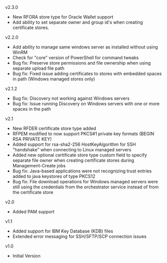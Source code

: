 v2.3.0
- New RFORA store type for Oracle Wallet support
- Add ability to set separate owner and group id's when creating certificate stores.

v2.2.0
- Add ability to manage same windows server as installed without using WinRM
- Check for "core" version of PowerShell for command tweaks
- Bug fix: Preserve store permissions and file ownership when using separate upload file path
- Bug fix: Fixed issue adding certificates to stores with embedded spaces in path (Windows managed stores only)

v2.1.2
- Bug fix: Discovery not working against Windows servers
- Bug fix: Issue running Discovery on Windows servers with one or more spaces in the path

v2.1
- New RFDER certificate store type added
- RFPEM modified to now support PKCS#1 private key formats (BEGIN RSA PRIVATE KEY)
- Added support for rsa-sha2-256 HostKeyAlgorithm for SSH "handshake" when connecting to Linux managed servers
- Added new optional certificate store type custom field to specify separate file owner when creating certificate stores during Management-Create jobs
- Bug fix: Java-based applications were not recognizing trust entries added to java keystores of type PKCS12
- Bug fix: File download operations for Windows managed servers were still using the credentials from the orchestrator service instead of from the certificate store

v2.0
- Added PAM support

v1.1
- Added support for IBM Key Database (KDB) files
- Extended error messaging for SSH/SFTP/SCP connection issues

v1.0
- Initial Version
